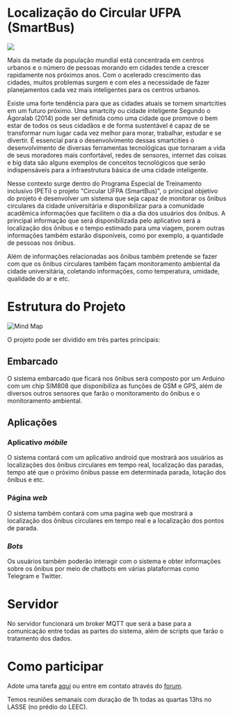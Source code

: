 # Localização do Circular UFPA (SmartBus)

<img src="https://raw.githubusercontent.com/albertklik/circular/431fff080698cad886565cd0fc45d29c02cd0d63/AndroidApp/app/src/main/res/drawable/iconcirc.png" >

Mais da metade da população mundial está concentrada em centros urbanos e o número de pessoas morando em cidades tende a crescer rapidamente nos próximos anos. Com o acelerado crescimento das cidades, muitos problemas surgem e com eles a necessidade de fazer planejamentos cada vez mais inteligentes para os centros urbanos.

Existe uma forte tendência para que as cidades atuais se tornem smartcities em um futuro próximo. Uma smartcity ou cidade inteligente Segundo o Ágoralab (2014) pode ser definida como uma cidade que promove o bem estar de todos os seus cidadãos e de forma sustentável é capaz de se transformar num lugar cada vez melhor para morar, trabalhar, estudar e se divertir. É essencial para o desenvolvimento dessas smartcities o desenvolvimento de diversas ferramentas tecnológicas que tornaram a vida de seus moradores mais confortável, redes de sensores, internet das coisas e big data são alguns exemplos de conceitos tecnológicos que serão indispensáveis para a infraestrutura básica de uma cidade inteligente.

Nesse contexto surge dentro do Programa Especial de Treinamento inclusivo (PETi) o projeto "Circular UFPA (SmartBus)", o principal objetivo do projeto é desenvolver um sistema que seja capaz de monitorar os ônibus circulares da cidade universitária e disponibilizar para a comunidade acadêmica informações que facilitem o dia a dia dos usuários dos ônibus. A principal informação que será disponibilizada pelo aplicativo será a localização dos ônibus e o tempo estimado para uma viagem, porem outras informações também estarão disponíveis, como por exemplo, a quantidade de pessoas nos ônibus. 

Além de informações relacionadas aos ônibus também pretende se fazer com que os ônibus circulares também façam monitoramento ambiental da cidade universitária, coletando informações, como temperatura, umidade, qualidade do ar e etc.

# Estrutura do Projeto

![Mind Map](https://github.com/lasseufpa/circular/blob/master/Mind%20Map.png)

 O projeto pode ser dividido em três partes principais:

## Embarcado

O sistema embarcado que ficará nos ônibus será composto por um Arduino com um chip SIM808 que disponibiliza as funções de GSM e GPS, além de diversos outros sensores que farão o monitoramento do ônibus e o monitoramento ambiental.

## Aplicações

### Aplicativo *móbile*
O sistema contará com um aplicativo android que mostrará aos usuários as localizações dos ônibus circulares em tempo real, localização das paradas, tempo até que o próximo ônibus passe em determinada parada, lotação dos ônibus e etc.

### Página *web*
O sistema também contará com uma pagina web que mostrará a localização dos ônibus circulares em tempo real e a localização dos pontos de parada.

### *Bots*
Os usuários também poderão interagir com o sistema e obter informações sobre os ônibus por meio de chatbots em várias plataformas como Telegram e Twitter.

# Servidor
No servidor funcionará um broker MQTT que será a base para a comunicação entre todas as partes do sistema, além de scripts que farão o tratamento dos dados.

# Como participar

Adote uma tarefa [aqui](https://github.com/lasseufpa/circular/issues) ou entre em contato através do [forum](https://www.quicktopic.com/52/H/SaqZMyqNWQ66K).

Temos reuniões semanais com duração de 1h todas as quartas 13hs no LASSE (no prédio do LEEC).
